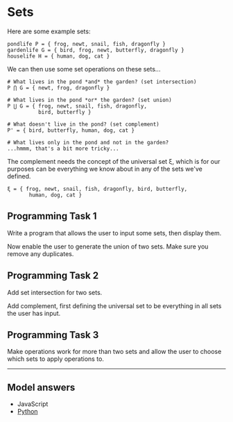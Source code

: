 # Sets

Here are some example sets:

```
pondlife P = { frog, newt, snail, fish, dragonfly }
gardenlife G = { bird, frog, newt, butterfly, dragonfly }
houselife H = { human, dog, cat }
```

We can then use some set operations on these sets...

```
# What lives in the pond *and* the garden? (set intersection)
P ⋂ G = { newt, frog, dragonfly }

# What lives in the pond *or* the garden? (set union)
P ⋃ G = { frog, newt, snail, fish, dragonfly,
          bird, butterfly }

# What doesn't live in the pond? (set complement)
P' = { bird, butterfly, human, dog, cat }

# What lives only in the pond and not in the garden?
...hmmm, that's a bit more tricky...
```

The complement needs the concept of the universal set ξ, which is
for our purposes can be everything we know about in any of the
sets we've defined.

```
ξ = { frog, newt, snail, fish, dragonfly, bird, butterfly,
       human, dog, cat }
```

## Programming Task 1

Write a program that allows the user to input some sets, then display them.

Now enable the user to generate the union of two sets. Make sure you remove any duplicates.

## Programming Task 2

Add set intersection for two sets. 

Add complement, first defining the universal set to be everything in all sets
the user has input.

## Programming Task 3

Make operations work for more than two sets and allow the user to choose which sets to apply operations to.

----

## Model answers

* JavaScript
* [Python](answers/eric/sets1.py)


